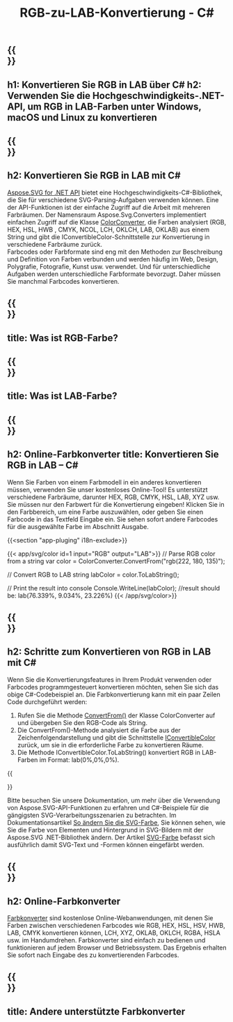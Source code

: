 ﻿---
translation: true
template: /templates/_template-color-child.md
title: RGB-zu-LAB-Konvertierung - C#
description: Arbeiten Sie mit Farbcodes und konvertieren Sie RGB in LAB in C#
url: /net/color-converter/rgb-to-lab/
family: svg
platformtag: net
feature: color converter
informat: RGB
outformat: LAB
otherformats: HEX HSV HSL HWB CMYK LCH XYZ OKLAB OKLCH NCOL
---

{{<section banner>}}
---
h1: Konvertieren Sie RGB in LAB über C#
h2: Verwenden Sie die Hochgeschwindigkeits-.NET-API, um RGB in LAB-Farben unter Windows, macOS und Linux zu konvertieren
---

{{<section overview>}}
---
h2: Konvertieren Sie RGB in LAB mit C#
---

[Aspose.SVG for .NET API](https://products.aspose.com/svg/net/) bietet eine Hochgeschwindigkeits-C#-Bibliothek, die Sie für verschiedene SVG-Parsing-Aufgaben verwenden können. Eine der API-Funktionen ist der einfache Zugriff auf die Arbeit mit mehreren Farbräumen. Der Namensraum Aspose.Svg.Converters implementiert einfachen Zugriff auf die Klasse [ColorConverter,](https://reference.aspose.com/svg/net/aspose.svg.converters/colorconverter/) die Farben analysiert (RGB, HEX, HSL, HWB , CMYK, NCOL, LCH, OKLCH, LAB, OKLAB) aus einem String und gibt die IConvertibleColor-Schnittstelle zur Konvertierung in verschiedene Farbräume zurück.<br>
Farbcodes oder Farbformate sind eng mit den Methoden zur Beschreibung und Definition von Farben verbunden und werden häufig im Web, Design, Polygrafie, Fotografie, Kunst usw. verwendet. Und für unterschiedliche Aufgaben werden unterschiedliche Farbformate bevorzugt. Daher müssen Sie manchmal Farbcodes konvertieren.

{{<section input-color>}}
---
title: Was ist RGB-Farbe?
---

{{<section output-color>}}
---
title: Was ist LAB-Farbe?
---

{{<section code-text>}}
---
h2: Online-Farbkonverter
title: Konvertieren Sie RGB in LAB – C#
---

Wenn Sie Farben von einem Farbmodell in ein anderes konvertieren müssen, verwenden Sie unser kostenloses Online-Tool! Es unterstützt verschiedene Farbräume, darunter HEX, RGB, CMYK, HSL, LAB, XYZ usw. Sie müssen nur den Farbwert für die Konvertierung eingeben! Klicken Sie in den Farbbereich, um eine Farbe auszuwählen, oder geben Sie einen Farbcode in das Textfeld Eingabe ein. Sie sehen sofort andere Farbcodes für die ausgewählte Farbe im Abschnitt Ausgabe.

{{<section "app-pluging" i18n-exclude>}}

{{< app/svg/color id=1 input="RGB" output="LAB">}}
// Parse RGB color from a string
var color = ColorConverter.ConvertFrom("rgb(222, 180, 135)");

// Convert RGB to LAB 
string labColor = color.ToLabString();

// Print the result into console
Console.WriteLine(labColor);
//result should be: lab(76.339%, 9.034%, 23.226%)
{{< /app/svg/color>}}

{{<section steps>}}
---
h2: Schritte zum Konvertieren von RGB in LAB mit C#
---

Wenn Sie die Konvertierungsfeatures in Ihrem Produkt verwenden oder Farbcodes programmgesteuert konvertieren möchten, sehen Sie sich das obige C#-Codebeispiel an. Die Farbkonvertierung kann mit ein paar Zeilen Code durchgeführt werden:

1. Rufen Sie die Methode [ConvertFrom()](https://reference.aspose.com/svg/net/aspose.svg.converters/colorconverter/convertfrom/) der Klasse ColorConverter auf und übergeben Sie den RGB-Code als String.
1. Die ConvertFrom()-Methode analysiert die Farbe aus der Zeichenfolgendarstellung und gibt die Schnittstelle [IConvertibleColor](https://reference.aspose.com/svg/net/aspose.svg.drawing/iconvertiblecolor/) zurück, um sie in die erforderliche Farbe zu konvertieren Räume.
1. Die Methode IConvertibleColor.ToLabString() konvertiert RGB in LAB-Farben im Format: lab(0%,0%,0%).

{{<section documentation>}}

Bitte besuchen Sie unsere Dokumentation, um mehr über die Verwendung von Aspose.SVG-API-Funktionen zu erfahren und C#-Beispiele für die gängigsten SVG-Verarbeitungsszenarien zu betrachten. Im Dokumentationsartikel <a href="https://docs.aspose.com/svg/net/how-to-work-with-aspose-svg-api/how-to-change-svg-color/" target= "_blank">So ändern Sie die SVG-Farbe</a>, Sie können sehen, wie Sie die Farbe von Elementen und Hintergrund in SVG-Bildern mit der Aspose.SVG .NET-Bibliothek ändern. Der Artikel <a href="https://docs.aspose.com/svg/net/drawing-basics/svg-color/" target="_blank">SVG-Farbe</a> befasst sich ausführlich damit SVG-Text und -Formen können eingefärbt werden.

{{<section online-color-converter>}}
---
h2: Online-Farbkonverter
---

[Farbkonverter](https://products.aspose.app/svg/color-converter) sind kostenlose Online-Webanwendungen, mit denen Sie Farben zwischen verschiedenen Farbcodes wie RGB, HEX, HSL, HSV, HWB, LAB, CMYK konvertieren können, LCH, XYZ, OKLAB, OKLCH, RGBA, HSLA usw. im Handumdrehen. Farbkonverter sind einfach zu bedienen und funktionieren auf jedem Browser und Betriebssystem. Das Ergebnis erhalten Sie sofort nach Eingabe des zu konvertierenden Farbcodes.

{{<section other-color-converters>}}
---
title: Andere unterstützte Farbkonverter
---